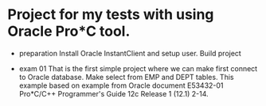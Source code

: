 Project for my tests with using Oracle Pro*C tool.
=================================================

- preparation
    Install Oracle InstantClient and setup user.
    Build project

- exam 01
	That is the first simple project where we
	can make first connect to Oracle database.
	Make select from EMP and DEPT tables.
	This example based on example from Oracle
	document E53432-01 Pro*C/C++ Programmer's
	Guide 12c Release 1 (12.1) 2-14.
